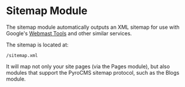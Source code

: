 # Sitemap Module

The sitemap module automatically outputs an XML sitemap for use with Google's [Webmast Tools]() and other similar services. 

The sitemap is located at:

	/sitemap.xml

It will map not only your site pages (via the Pages module), but also modules that support the PyroCMS sitemap protocol, such as the Blogs module.